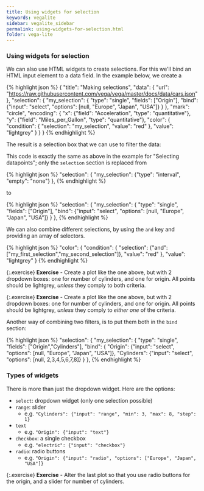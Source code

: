 ```yaml
---
title: Using widgets for selection
keywords: vegalite
sidebar: vegalite_sidebar
permalink: using-widgets-for-selection.html
folder: vega-lite
---
```

### Using widgets for selection
We can also use HTML widgets to create selections. For this we'll bind an HTML input element to a data field. In the example below, we create a

{% highlight json %}
{
  "title": "Making selections",
  "data": {
    "url": "https://raw.githubusercontent.com/vega/vega/master/docs/data/cars.json"
  },
  "selection": {
    "my_selection": {
      "type": "single",
      "fields": ["Origin"],
      "bind": {"input": "select", "options": [null, "Europe", "Japan", "USA"]}
    }
  },
  "mark": "circle",
  "encoding": {
    "x": {"field": "Acceleration", "type": "quantitative"},
    "y": {"field": "Miles_per_Gallon", "type": "quantitative"},
    "color": {
      "condition": {
        "selection": "my_selection",
        "value": "red"
      },
      "value": "lightgrey"
    }
  }
}
{% endhighlight %}

The result is a selection box that we can use to filter the data:

<div id="vis8"></div>
<script type="text/javascript">
  var yourVlSpec = {
    "title": "Making selections",
    "data": {
      "url": "https://raw.githubusercontent.com/vega/vega/master/docs/data/cars.json"
    },
    "selection": {
      "my_selection": {
        "type": "single",
        "fields": ["Origin"],
        "bind": {"input": "select", "options": [null, "Europe", "Japan", "USA"]}
      }
    },
    "mark": "circle",
    "encoding": {
      "x": {"field": "Acceleration", "type": "quantitative"},
      "y": {"field": "Miles_per_Gallon", "type": "quantitative"},
      "color": {
        "condition": {
          "selection": "my_selection",
          "value": "red"
        },
        "value": "lightgrey"
      }
    }
  };
  vegaEmbed('#vis8', yourVlSpec);
</script>

<!--
<img src="{{ site.baseurl }}/assets/vegalite-inputbinding.png" width="50%" />
-->

This code is exactly the same as above in the example for "Selecting datapoints"; only the `selection` section is replaced from

{% highlight json %}
"selection": {
  "my_selection": {"type": "interval", "empty": "none"}
},
{% endhighlight %}

to

{% highlight json %}
"selection": {
  "my_selection": {
    "type": "single",
    "fields": ["Origin"],
    "bind": {"input": "select", "options": [null, "Europe", "Japan", "USA"]}
  }
},
{% endhighlight %}

We can also combine different selections, by using the `and` key and providing an array of selectors.

{% highlight json %}
"color": {
  "condition": {
    "selection": {"and": ["my_first_selection","my_second_selection"]},
    "value": "red"
  },
  "value": "lightgrey"
}
{% endhighlight %}

{:.exercise}
**Exercise** - Create a plot like the one above, but with 2 dropdown boxes: one for number of cylinders, and one for origin. All points should be lightgrey, _unless_ they comply to both criteria.

{:.exercise}
**Exercise** - Create a plot like the one above, but with 2 dropdown boxes: one for number of cylinders, and one for origin. All points should be lightgrey, _unless_ they comply to _either one_ of the criteria.

Another way of combining two filters, is to put them both in the `bind` section:

{% highlight json %}
"selection": {
  "my_selection": {
    "type": "single",
    "fields": ["Origin","Cylinders"],
    "bind": {
      "Origin": {"input": "select", "options": [null, "Europe", "Japan", "USA"]},
      "Cylinders": {"input": "select", "options": [null, 2,3,4,5,6,7,8]}
  }
},
{% endhighlight %}

### Types of widgets
There is more than just the dropdown widget. Here are the options:

* `select`: dropdown widget (only one selection possible)
* `range`: slider
  * e.g. `"Cylinders": {"input": "range", "min": 3, "max": 8, "step": 1}`
* `text`
  * e.g. `"Origin": {"input": "text"}`
* `checkbox`: a single checkbox
  * e.g. `"electric": {"input": "checkbox"}`
* `radio`: radio buttons
  * e.g. `"Origin": {"input": "radio", "options": ["Europe", "Japan", "USA"]}`

{:.exercise}
**Exercise** - Alter the last plot so that you use radio buttons for the origin, and a slider for number of cylinders.
